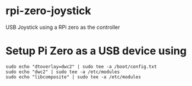 # rpi-zero-joystick
USB Joystick using a RPi zero as the controller

# Setup Pi Zero as a USB device using
```
sudo echo "dtoverlay=dwc2" | sudo tee -a /boot/config.txt
sudo echo "dwc2" | sudo tee -a /etc/modules
sudo echo "libcomposite" | sudo tee -a /etc/modules
```
